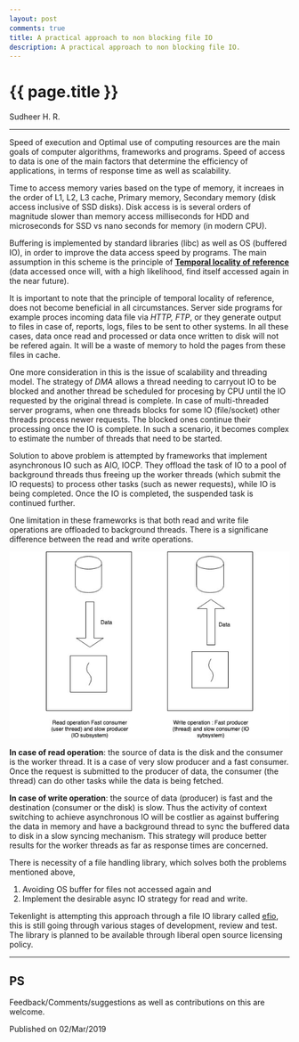 ```yaml
---
layout: post
comments: true
title: A practical approach to non blocking file IO
description: A practical approach to non blocking file IO.
---
```


{{ page.title }}
================

<p class="meta">
    Sudheer H. R.
</p>

---

Speed of execution and Optimal use of computing resources are the main goals of computer algorithms, frameworks and programs. Speed of access to data is one of the main factors that determine the efficiency of applications, in terms of response time as well as scalability.

Time to access memory varies based on the type of memory, it increaes in the order of L1, L2, L3 cache, Primary memory,
Secondary memory (disk access inclusive of SSD disks). Disk access is is several orders of magnitude slower than memory access milliseconds for HDD and microseconds for SSD vs nano seconds for memory (in modern CPU).

Buffering is implemented by standard libraries (libc) as well as OS (buffered IO), in order to improve the data access speed by programs. The main assumption in this scheme is the principle of [**Temporal locality of reference**](https://en.wikipedia.org/wiki/Locality_of_reference) (data accessed once will, with a high likelihood, find itself accessed again in the near future). 

It is important to note that the principle of temporal locality of reference, does not become beneficial in all circumstances.
Server side programs for example proces incoming data file via *HTTP, FTP*, or they generate output to files in case of, reports, logs, files to be sent to other systems. In all these cases, data once read and processed or data once written to disk will not be refered again. It will be a waste of memory to hold the pages from these files in cache.

One more consideration in this is the issue of scalability and threading model. The strategy of *DMA* allows a thread needing to carryout IO to be blocked and another thread be scheduled for procesing by CPU until the IO requested by the original thread is complete. In case of multi-threaded server programs, when one threads blocks for some IO (file/socket) other threads process newer  requests. The blocked ones continue their processing once the IO is complete. In such a scenario, it
becomes complex to estimate the number of threads that need to be started.

Solution to above problem is attempted by frameworks that implement asynchronous IO such as AIO, IOCP. They offload the task of IO to a pool of background threads thus freeing up the worker threads (which submit the IO requests) to process other tasks (such as newer requests), while IO is being completed. Once the IO is completed, the suspended task is continued further. 

One limitation in these frameworks is that both read and write file operations are offloaded to background
threads. There is a significane difference between the read and write operations.

![Read and Write operations in File IO](/images/File-IO-Data-flow.jpg)

**In case of read operation**: the source of data is the disk and the consumer is the worker thread. It is a case of very slow producer and a fast consumer. Once the request is submitted to the producer of data, the consumer (the thread) can do other tasks while the data is being fetched.

**In case of write operation**: the source of data (producer) is fast and the destination (consumer or the disk) is slow. Thus the activity of context switching to achieve asynchronous IO will be costlier as against buffering the data in memory and have a background thread to sync the buffered data to disk in a slow syncing mechanism. This strategy will produce better results for the worker threads as far as response times are concerned.

There is necessity of a file handling library, which solves both the problems mentioned above,
1. Avoiding OS buffer for files not accessed again and 
2. Implement the desirable async IO strategy for read and write.

Tekenlight is attempting this approach through a file IO library called [efio](https://github.com/Tekenlight/efio), this is still going through various stages of development, review and test. The library is planned to be available through liberal open source licensing policy. 

---

## PS
Feedback/Comments/suggestions as well as contributions on this are welcome.


<p class="meta">
    Published on 02/Mar/2019
</p>


